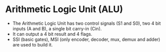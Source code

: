 # Arithmetic Logic Unit (ALU)

- The Arithmetic Logic Unit has two control signals (S1 and S0), two 4 bit inputs (A and B), a single bit carry-in (Cin). 
- It can output a 4 bit result and 4 flags. 
- SSI (basic gates), MSI (only encoder, decoder, mux, demux and adder) are used to build it. 
